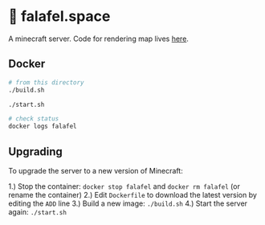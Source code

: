 # 🚀 falafel.space

A minecraft server. Code for rendering map lives
[here](https://github.com/audy/falafel-renderer).

## Docker

```sh
# from this directory
./build.sh

./start.sh

# check status
docker logs falafel
```

## Upgrading

To upgrade the server to a new version of Minecraft:

1.) Stop the container: `docker stop falafel` and `docker rm falafel` (or
    rename the container)
2.) Edit `Dockerfile` to download the latest version by editing the `ADD` line
3.) Build a new image: `./build.sh`
4.) Start the server again: `./start.sh`
